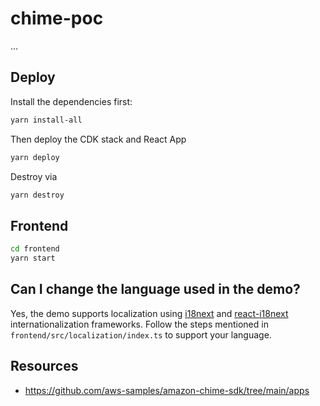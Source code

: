 # chime-poc

...

## Deploy

Install the dependencies first:

```bash
yarn install-all
```

Then deploy the CDK stack and React App

```bash
yarn deploy
```

Destroy via

```bash
yarn destroy
```

## Frontend

```bash
cd frontend
yarn start
```

## Can I change the language used in the demo?

Yes, the demo supports localization using [i18next](https://www.i18next.com/) and [react-i18next](https://react.i18next.com/) internationalization frameworks. Follow the steps mentioned in `frontend/src/localization/index.ts` to support your language.

## Resources

* https://github.com/aws-samples/amazon-chime-sdk/tree/main/apps